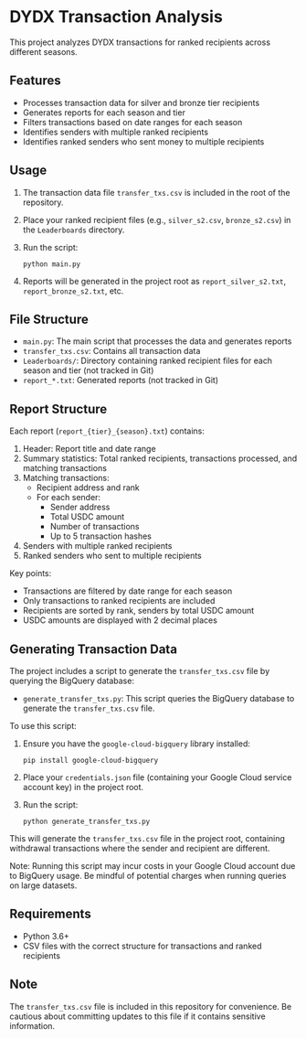 # DYDX Transaction Analysis

This project analyzes DYDX transactions for ranked recipients across different seasons.

## Features

- Processes transaction data for silver and bronze tier recipients
- Generates reports for each season and tier
- Filters transactions based on date ranges for each season
- Identifies senders with multiple ranked recipients
- Identifies ranked senders who sent money to multiple recipients

## Usage

1. The transaction data file `transfer_txs.csv` is included in the root of the repository.
2. Place your ranked recipient files (e.g., `silver_s2.csv`, `bronze_s2.csv`) in the `Leaderboards` directory.
3. Run the script:

   ```
   python main.py
   ```

4. Reports will be generated in the project root as `report_silver_s2.txt`, `report_bronze_s2.txt`, etc.

## File Structure

- `main.py`: The main script that processes the data and generates reports
- `transfer_txs.csv`: Contains all transaction data
- `Leaderboards/`: Directory containing ranked recipient files for each season and tier (not tracked in Git)
- `report_*.txt`: Generated reports (not tracked in Git)

## Report Structure

Each report (`report_{tier}_{season}.txt`) contains:

1. Header: Report title and date range
2. Summary statistics: Total ranked recipients, transactions processed, and matching transactions
3. Matching transactions:
   - Recipient address and rank
   - For each sender:
     - Sender address
     - Total USDC amount
     - Number of transactions
     - Up to 5 transaction hashes
4. Senders with multiple ranked recipients
5. Ranked senders who sent to multiple recipients

Key points:

- Transactions are filtered by date range for each season
- Only transactions to ranked recipients are included
- Recipients are sorted by rank, senders by total USDC amount
- USDC amounts are displayed with 2 decimal places

## Generating Transaction Data

The project includes a script to generate the `transfer_txs.csv` file by querying the BigQuery database:

- `generate_transfer_txs.py`: This script queries the BigQuery database to generate the `transfer_txs.csv` file.

To use this script:

1. Ensure you have the `google-cloud-bigquery` library installed:

   ```
   pip install google-cloud-bigquery
   ```

2. Place your `credentials.json` file (containing your Google Cloud service account key) in the project root.

3. Run the script:

   ```
   python generate_transfer_txs.py
   ```

This will generate the `transfer_txs.csv` file in the project root, containing withdrawal transactions where the sender and recipient are different.

Note: Running this script may incur costs in your Google Cloud account due to BigQuery usage. Be mindful of potential charges when running queries on large datasets.

## Requirements

- Python 3.6+
- CSV files with the correct structure for transactions and ranked recipients

## Note

The `transfer_txs.csv` file is included in this repository for convenience. Be cautious about committing updates to this file if it contains sensitive information.
